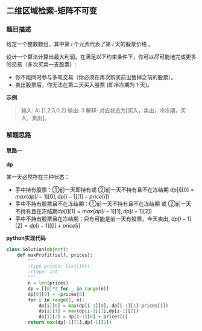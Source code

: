 ## 二维区域检索-矩阵不可变
### 题目描述
给定一个整数数组，其中第 *i* 个元素代表了第 *i* 天的股票价格 。

设计一个算法计算出最大利润。在满足以下约束条件下，你可以尽可能地完成更多的交易（多次买卖一支股票）:

- 你不能同时参与多笔交易（你必须在再次购买前出售掉之前的股票）。
- 卖出股票后，你无法在第二天买入股票 (即冷冻期为 1 天)。

**示例**

> 输入:
> A: [1,2,3,0,2]
> 输出: 3
> 解释: 对应状态为[买入，卖出，冷冻期，买入，卖出]。

### 解题思路
#### 思路一
**dp**

某一天必然存在三种状态：

- 手中持有股票：①前一天即持有或 ②前一天不持有且不在冻结期 $dp[i][0] = max(dp[i-1][0],dp[i-1][1]-price[i])$
- 手中不持有股票且不在冻结期：①前一天不持有且不在冻结期 或 ②前一天不持有且在冻结期$dp[i][1] = max(dp[i-1][1],dp[i-1][2])$
- 手中不持有股票且在冻结期：只有可能是前一天有股票，今天卖出, $dp[i-1][2] = dp[i-1][0] + price[i]$

**python实现代码**

```python
class Solution(object):
    def maxProfit(self, prices):
        """
        :type prices: List[int]
        :rtype: int
        """
        n = len(prices)
        dp = [[0]*3 for _ in range(n)]
        dp[0][0] = -prices[0]
        for i in range(1, n):
            dp[i][0] = max(dp[i-1][0], dp[i-1][1]-prices[i])
            dp[i][1] = max(dp[i-1][1],dp[i-1][2])
            dp[i][2] = dp[i-1][0] + prices[i]
        return max(dp[-1][1],dp[-1][2])
```



